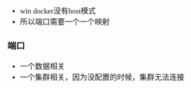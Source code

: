 <span  style="font-family: Simsun,serif; font-size: 17px; ">

- win docker没有host模式
- 所以端口需要一个一个映射

### 端口

- 一个数据相关
- 一个集群相关，因为没配置的时候，集群无法连接

</span>